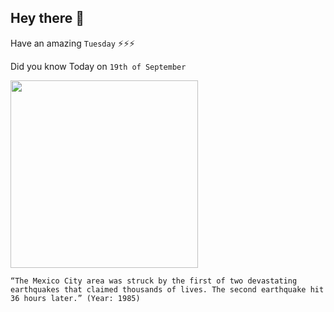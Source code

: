 ## Hey there 👋
Have an amazing `Tuesday` ⚡⚡⚡

Did you know Today on `19th of September`
 
 [<img src="https://ichef.bbci.co.uk/news/1024/branded_news/A390/production/_97727814_041547332afp.jpg" width="300" />](https://en.wikipedia.org/wiki/1985_Mexico_City_earthquake) 
 ```
“The Mexico City area was struck by the first of two devastating earthquakes that claimed thousands of lives. The second earthquake hit 36 hours later.” (Year: 1985)
```
